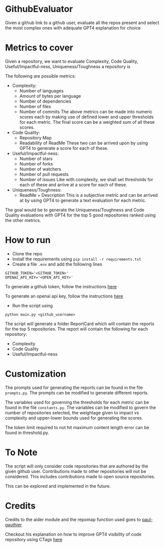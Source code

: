 # GithubEvaluator
Given a github link to a github user, evaluate all the repos present and select the most complex ones with adequate GPT4 explanation for choice

# Metrics to cover
Given a repository, we want to evaluate Complexity, Code Quality, Useful/Impactful-ness, Uniqueness/Toughness a repository is 

The following are possible metrics:
* Complexity:
  * Number of languages
  * Amount of bytes per language
  * Number of dependencies
  * Number of files
  * Number of commits
  The above metrics can be made into numeric scores each by making use of defined lower and upper thresholds for each metric. The final score can be a weighted sum of all these scores.
* Code Quality:
  * Repository Map
  * Readability of ReadMe
  These two can be arrived upon by using GPT4 to generate a score for each of these. 
* Useful/Impactful-ness:
  * Number of stars
  * Number of forks
  * Number of watchers
  * Number of pull requests
  * Number of issues
  Like with complexity, we shall set thresholds for each of these and arrive at a score for each of these.
* Uniqueness/Toughness:
  * ReadMe + Description 
  This is a subjective metric and can be arrived at by using GPT4 to generate a text evaluation for each metric. 

The goal would be to generate the Uniqueness/Toughness and Code Quality evaluations with GPT4 for the top 5 good repositories ranked using the other metrics.

# How to run
* Clone the repo
* Install the requirements using `pip install -r requirements.txt`
* Create a file `.env` and add the following lines

```
GITHUB_TOKEN='<GITHUB_TOKEN>'
OPENAI_API_KEY='<OPEN_API_KEY>'
```

To generate a github token, follow the
instructions [here](https://docs.github.com/en/github/authenticating-to-github/creating-a-personal-access-token)

To generate an openai api key, follow the instructions [here](https://platform.openai.com/account/api-keys)

* Run the script using

```
python main.py <github_username>
```

The script will generate a folder ReportCard which will contain the reports for the top 5 repositories. The report will
contain the following for each repository:

* Complexity
* Code Quality
* Useful/Impactful-ness

# Customization

The prompts used for generating the reports can be found in the file `prompts.py`. The prompts can be modified to
generate different reports.

The variables used for governing the thresholds for each metric can be found in the file `constants.py`. The variables
can be modified to govern the number of repositories selected, the weightage given to impact vs complexity and
upper-lower bounds used for generating the scores.

The token limit required to not hit maximum content length error can be found in threshold.py.

# To Note

The script will only consider code repositories that are authored by the given github user. Contributions made to other
repositories will not be considered. This includes contributions made to open source repositories.

This can be explored and implemented in the future.

# Credits

Credits to the aider module and the repomap function used goes
to [paul-gauthier](https://github.com/paul-gauthier/aider)

Checkout his explanation on how to improve GPT4 visibility of code repository using
CTags [here](https://aider.chat/docs/ctags.html)